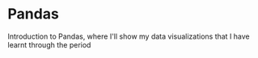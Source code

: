 # Pandas
Introduction to Pandas, where I'll show my data visualizations that I have learnt through the period
